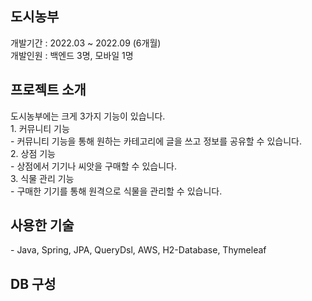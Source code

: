 <h2>도시농부</h2>
개발기간 : 2022.03 ~ 2022.09 (6개월)<br>
개발인원 : 백엔드 3명, 모바일 1명

<h2>프로젝트 소개</h2>
도시농부에는 크게 3가지 기능이 있습니다.<br>
1. 커뮤니티 기능<br>
   - 커뮤니티 기능을 통해 원하는 카테고리에 글을 쓰고 정보를 공유할 수 있습니다.<br>
2. 상점 기능<br>
   - 상점에서 기기나 씨앗을 구매할 수 있습니다.<br>
3. 식물 관리 기능<br>
   - 구매한 기기를 통해 원격으로 식물을 관리할 수 있습니다.<br>

<h2>사용한 기술</h2>
- Java, Spring, JPA, QueryDsl, AWS, H2-Database, Thymeleaf

<h2>DB 구성</h2>


